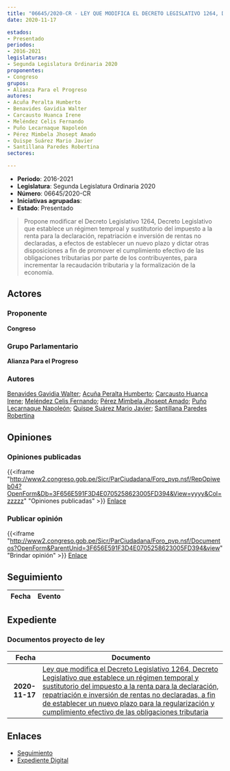 ```yaml
---
title: "06645/2020-CR - LEY QUE MODIFICA EL DECRETO LEGISLATIVO 1264, DECRETO LEGISLATIVO QUE ESTABLECE UN RÉGIMEN TEMPORAL Y SUSTITUTORIO DEL IMPUESTO A LA RENTA PARA LA DECLARACIÓN, REPATRIACIÓN E INVERSIÓN DE RENTAS NO DECLARADAS, A FIN DE ESTABLECER UN NUEVO PLAZO PARA LA REGULARIZACIÓN Y CUMPLIMIENTO EFECTIVO DE LAS OBLIGACIONES TRIBUTARIAS"
date: 2020-11-17

estados:
- Presentado
periodos:
- 2016-2021
legislaturas:
- Segunda Legislatura Ordinaria 2020
proponentes:
- Congreso
grupos:
- Alianza Para el Progreso
autores:
- Acuña Peralta Humberto
- Benavides Gavidia Walter
- Carcausto Huanca Irene
- Meléndez Celis Fernando
- Puño Lecarnaque Napoleón
- Pérez Mimbela Jhosept Amado
- Quispe Suárez Mario Javier
- Santillana Paredes Robertina
sectores:

---
```

- **Periodo**: 2016-2021
- **Legislatura**: Segunda Legislatura Ordinaria 2020
- **Número**: 06645/2020-CR
- **Iniciativas agrupadas**: 
- **Estado**: Presentado

> Propone modificar el Decreto Legislativo 1264, Decreto Legislativo que establece un régimen temproal y sustitutorio del impuesto a la renta para la declaración, repatriación e inversión de rentas no declaradas, a efectos de establecer un nuevo plazo y dictar otras disposiciones a fin de promover el cumplimiento efectivo de las obligaciones tributarias por parte de los contribuyentes, para incrementar la recaudación tributaria y la formalización de la economía.


## Actores

### Proponente

**Congreso**

### Grupo Parlamentario

**Alianza Para el Progreso**

### Autores

[Benavides Gavidia Walter](mailto:mailto:wbenavides@congreso.gob.pe); [Acuña Peralta Humberto](mailto:mailto:hacuna@congreso.gob.pe); [Carcausto Huanca Irene](mailto:mailto:icarcausto@congreso.gob.pe); [Meléndez Celis Fernando](mailto:mailto:fmelendez@congreso.gob.pe); [Pérez Mimbela Jhosept Amado](mailto:mailto:jperezm@congreso.gob.pe); [Puño Lecarnaque Napoleón](mailto:mailto:npuno@congreso.gob.pe); [Quispe Suárez Mario Javier](mailto:mailto:yquispe@congreso.gob.pe); [Santillana Paredes Robertina](mailto:mailto:rsantillana@congreso.gob.pe)

## Opiniones

### Opiniones publicadas

{{<iframe "http://www2.congreso.gob.pe/Sicr/ParCiudadana/Foro_pvp.nsf/RepOpiweb04?OpenForm&Db=3F656E591F3D4E0705258623005FD394&View=yyyy&Col=zzzzz" "Opiniones publicadas" >}}
[Enlace](http://www2.congreso.gob.pe/Sicr/ParCiudadana/Foro_pvp.nsf/RepOpiweb04?OpenForm&Db=3F656E591F3D4E0705258623005FD394&View=yyyy&Col=zzzzz)

### Publicar opinión

{{<iframe "http://www2.congreso.gob.pe/Sicr/ParCiudadana/Foro_pvp.nsf/Documentos?OpenForm&ParentUnid=3F656E591F3D4E0705258623005FD394&view" "Brindar opinión" >}}
[Enlace](http://www2.congreso.gob.pe/Sicr/ParCiudadana/Foro_pvp.nsf/Documentos?OpenForm&ParentUnid=3F656E591F3D4E0705258623005FD394&view)


## Seguimiento

| Fecha | Evento |
|------:|--------|


## Expediente

### Documentos proyecto de ley

| Fecha | Documento |
|------:|-----------|
| **2020-11-17** | [Ley que modifica el Decreto Legislativo 1264, Decreto Legislativo que establece un régimen temporal y sustitutorio del impuesto a la renta para la declaración, repatriación e inversión de rentas no declaradas, a fin de establecer un nuevo plazo para la regularización y cumplimiento efectivo de las obligaciones tributaria](https://leyes.congreso.gob.pe/Documentos/2016_2021/Proyectos_de_Ley_y_de_Resoluciones_Legislativas/PL0664420201116.pdf) |

## Enlaces

- [Seguimiento](http://www2.congreso.gob.pe/Sicr/TraDocEstProc/CLProLey2016.nsf/f7fff46988ca05b1052578e100829cc7/b10a4876e907d0f60525862300559e4a?OpenDocument)
- [Expediente Digital](http://www2.congreso.gob.pe/Sicr/TraDocEstProc/Expvirt_2011.nsf/visbusqptramdoc1621/06645?opendocument)

